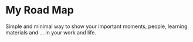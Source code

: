 # My Road Map

Simple and minimal way to show your important moments, people, learning materials and ... in your work and life.